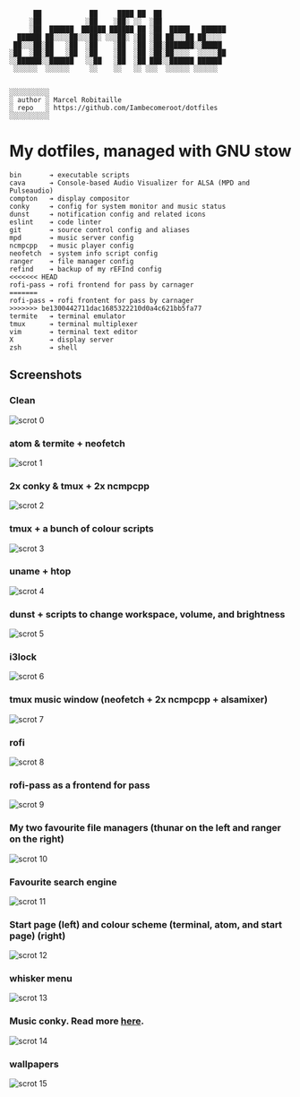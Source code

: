 ```
      ██            ██     ████ ██  ██                
     ░██           ░██    ░██░ ░░  ░██                
     ░██  ██████  ██████ ██████ ██ ░██  █████   ██████
  ██████ ██░░░░██░░░██░ ░░░██░ ░██ ░██ ██░░░██ ██░░░░
 ██░░░██░██   ░██  ░██    ░██  ░██ ░██░███████░░█████
░██  ░██░██   ░██  ░██    ░██  ░██ ░██░██░░░░  ░░░░░██
░░██████░░██████   ░░██   ░██  ░██ ███░░██████ ██████
 ░░░░░░  ░░░░░░     ░░    ░░   ░░ ░░░  ░░░░░░ ░░░░░░  


░░░░░░░░░░
░ author ░ Marcel Robitaille
░ repo   ░ https://github.com/Iambecomeroot/dotfiles
░░░░░░░░░░
```

# My dotfiles, managed with GNU stow

```
bin       ➔ executable scripts
cava      ➔ Console-based Audio Visualizer for ALSA (MPD and Pulseaudio)
compton   ➔ display compositor
conky     ➔ config for system monitor and music status
dunst     ➔ notification config and related icons
eslint    ➔ code linter
git       ➔ source control config and aliases
mpd       ➔ music server config
ncmpcpp   ➔ music player config
neofetch  ➔ system info script config
ranger    ➔ file manager config
refind    ➔ backup of my rEFInd config
<<<<<<< HEAD
rofi-pass ➔ rofi frontend for pass by carnager
=======
rofi-pass ➔ rofi frontent for pass by carnager
>>>>>>> be1300442711dac1685322210d0a4c621bb5fa77
termite   ➔ terminal emulator
tmux      ➔ terminal multiplexer
vim       ➔ terminal text editor
X         ➔ display server
zsh       ➔ shell
```

## Screenshots

### Clean
![scrot 0](https://raw.githubusercontent.com/Iambecomeroot/dotfiles/master/scrots/Screenshot_2016-12-31_21-31-37.png)

### atom & termite + neofetch
![scrot 1](https://raw.githubusercontent.com/Iambecomeroot/dotfiles/master/scrots/Screenshot_2016-12-31_19-12-52.png)

### 2x conky & tmux + 2x ncmpcpp
![scrot 2](https://raw.githubusercontent.com/Iambecomeroot/dotfiles/master/scrots/Screenshot_2016-12-31_19-21-01.png)

### tmux + a bunch of colour scripts
![scrot 3](https://raw.githubusercontent.com/Iambecomeroot/dotfiles/master/scrots/Screenshot_2016-12-31_19-32-17.png)

### uname + htop
![scrot 4](https://raw.githubusercontent.com/Iambecomeroot/dotfiles/master/scrots/Screenshot_2016-12-31_21-24-01.png)

### dunst + scripts to change workspace, volume, and brightness
![scrot 5](https://raw.githubusercontent.com/Iambecomeroot/dotfiles/master/scrots/2016-12-31-194205_1920x1080_scrot.png)

### i3lock
![scrot 6](https://raw.githubusercontent.com/Iambecomeroot/dotfiles/master/scrots/2016-12-31-190809_1920x1080_scrot.png)

### tmux music window (neofetch + 2x ncmpcpp + alsamixer)
![scrot 7](https://raw.githubusercontent.com/Iambecomeroot/dotfiles/master/scrots/Screenshot_2016-12-31_19-12-52.png)

### rofi
![scrot 8](https://raw.githubusercontent.com/Iambecomeroot/dotfiles/master/scrots/Screenshot_2016-12-31_19-22-08.png)

### rofi-pass as a frontend for pass
![scrot 9](https://raw.githubusercontent.com/Iambecomeroot/dotfiles/master/scrots/Screenshot_2016-12-31_19-22-51.png)

### My two favourite file managers (thunar on the left and ranger on the right)
![scrot 10](https://raw.githubusercontent.com/Iambecomeroot/dotfiles/master/scrots/Screenshot_2016-12-31_19-33-35.png)

### Favourite search engine
![scrot 11](https://raw.githubusercontent.com/Iambecomeroot/dotfiles/master/scrots/Screenshot_2016-12-31_19-35-43.png)

### Start page (left) and colour scheme (terminal, atom, and start page) (right)
![scrot 12](https://raw.githubusercontent.com/Iambecomeroot/dotfiles/master/scrots/Screenshot_2016-12-31_19-35-15.png)

### whisker menu
![scrot 13](https://raw.githubusercontent.com/Iambecomeroot/dotfiles/master/scrots/Screenshot_2016-12-31_19-23-48.png)

### Music conky. Read more [here](https://github.com/iambecomeroot/apollo).
![scrot 14](https://raw.githubusercontent.com/Iambecomeroot/dotfiles/master/scrots/Screenshot_2016-12-31_21-08-35.png)

### wallpapers
![scrot 15](https://raw.githubusercontent.com/Iambecomeroot/dotfiles/master/scrots/Screenshot_2016-12-31_19-38-33.png)

